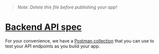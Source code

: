 > *Note: Delete this file before publishing your app!*

# [Backend API spec](https://github.com/gothinkster/realworld/tree/master/api)

For your convenience, we have a [Postman collection](https://github.com/gothinkster/realworld/blob/master/api/Conduit.postman_collection.json) that you can use to test your API endpoints as you build your app.

